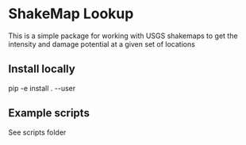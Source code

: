 # ShakeMap Lookup

This is a simple package for working with USGS shakemaps to get the intensity
and damage potential at a given set of locations

## Install locally
pip -e install . --user

## Example scripts
See scripts folder
